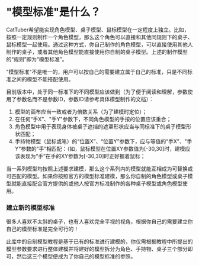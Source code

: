 # "模型标准"是什么？

CatTuber希望能实现角色模型、桌子模型、鼠标模型在一定程度上独立。比如，按照一定规则制作一个角色模型，那么这个角色可以直接和其他同规则下的桌子、鼠标模型一起使用。通过这种方式，你自己制作的角色模型，可以直接使用其他人制作的桌子，或者其他角色模型能直接使用你自制的桌子模型。上述的制作模型的“规则”即为“模型标准”。

"模型标准"不是唯一的，用户可以按自己的需要建立属于自己的标准，只是不同标准之间的模型不能搭配使用。

目前版本中，处于同一标准下的不同模型应该做到（为了便于阅读和理解，参数使用了参数名而不是参数ID，参数ID请参考具体模型制作的文档）：
1. 模型的画布应当一致或者为倍数关系（为了建模时定位）；
1. 在任何“手X”、"手Y"参数下，不同角色模型的手按的位置应该重合；
2. 角色模型中用于表现身体被桌子遮挡的遮罩形状应当与同标准下的桌子模型形状匹配；
3. 手持物模型（鼠标或笔）的“位置X”、“位置Y”参数下，应与等值的“手X”、"手Y"参数的“手”相匹配：（如，鼠标模型在位置XY参数值为[-30,30]时，建模应该表现为“手”在手的XY参数为[-30,30]时正好握着鼠标；

当一系列模型均按照上述要求建模，那么这个系列内的模型就能互相成为可替换或可匹配的模型。如果你按照官方的模型标准建模，那么你自制的角色模型或桌子模型就能直接配合官方提供的或他人按官方标准制作的各种桌子模型或角色模型使用。

### 建立新的模型标准

很多人喜欢不太斜的桌子，也有人喜欢完全平视的视角，根据你自己的需要建立你自己的模型标准是完全可行的！

此库中的自制模型教程是基于已有的标准进行建模的，你仅需根据教程中所提出的模型参数要求进行整体建模并将建好的模型拆分为角色、手持物、桌子三个部分即可，然后这三个模型便成为了你自己的模型标准的参照。


